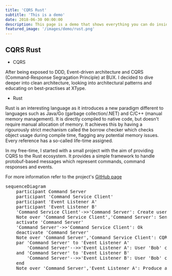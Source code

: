 ```yaml
---
title: 'CQRS Rust'
subtitle: 'This is a demo'
date: 2018-06-30 00:00:00
description: This page is a demo that shows everything you can do inside portfolio and blog posts.
featured_image: '/images/demo/rust.png'
---
```



## CQRS Rust

* CQRS

After being exposed to DDD, Event-driven architecture and CQRS (Command-Response Segragation Principle) at 
BUX. I decided to dive deeper into clean architecture, looking into architectural patterns and educating
on best-practises at XType.



* Rust

Rust is an interesting language as it introduces a new paradigm different to languages such as Java/Go (garbage 
collection/.NET) and C/C++ (manual memory management). It is directly compiled to native code, but doesn't require
manual allocation of memory. It achieves this by having a rigourously strict mechanism called the borrow checker
which checks object usage during compile time, flagging any potential memory issues. Every reference has a so-called 
life-time assigned. 

In my free-time, I started with a small project with the aim of providing CQRS to the Rust ecosystem. It provides 
a simple framework to handle protobuf-based messages which represent commands, command responses and events. 

For more information refer to the project's [GitHub page](https://github.com/phil3k3/cqrs-rust)

<pre class="mermaid">
sequenceDiagram
    participant Command Server
    participant 'Command Service Client'
    participant 'Event Listener A'
    participant 'Event Listener B'
    'Command Service Client'->>'Command Server': Create user 'Bob'
    Note over 'Command Service Client','Command Server': Send CQRS command
    activate 'Command Server'
    'Command Server'->>'Command Service Client': Ok
    deactivate 'Command Server'
    Note over 'Command Server','Command Service Client': CQRS command response (Ok/Not Ok)
    par 'Command Server' to 'Event Listener A'
        'Command Server'-->>'Event Listener A': User 'Bob' created
    and 'Command Server' to 'Event Listener B'
        'Command Server'-->>'Event Listener B': User 'Bob' created
    end
    Note over 'Command Server','Event Listener A': Produce a CQRS event
</pre>
